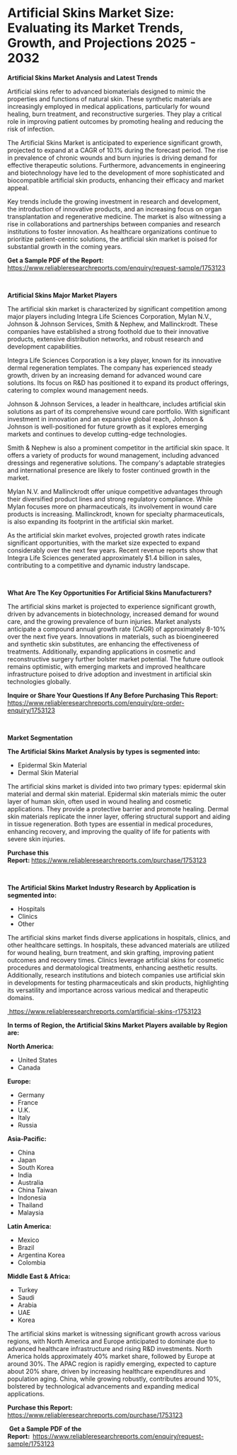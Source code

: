 <p><h1>Artificial Skins Market Size: Evaluating its Market Trends, Growth, and Projections 2025 - 2032</h1></p><p><strong>Artificial Skins Market Analysis and Latest Trends</strong></p>
<p><p>Artificial skins refer to advanced biomaterials designed to mimic the properties and functions of natural skin. These synthetic materials are increasingly employed in medical applications, particularly for wound healing, burn treatment, and reconstructive surgeries. They play a critical role in improving patient outcomes by promoting healing and reducing the risk of infection.</p><p>The Artificial Skins Market is anticipated to experience significant growth, projected to expand at a CAGR of 10.1% during the forecast period. The rise in prevalence of chronic wounds and burn injuries is driving demand for effective therapeutic solutions. Furthermore, advancements in engineering and biotechnology have led to the development of more sophisticated and biocompatible artificial skin products, enhancing their efficacy and market appeal.</p><p>Key trends include the growing investment in research and development, the introduction of innovative products, and an increasing focus on organ transplantation and regenerative medicine. The market is also witnessing a rise in collaborations and partnerships between companies and research institutions to foster innovation. As healthcare organizations continue to prioritize patient-centric solutions, the artificial skin market is poised for substantial growth in the coming years.</p></p>
<p><strong>Get a Sample PDF of the Report:&nbsp;</strong> <a href="https://www.reliableresearchreports.com/enquiry/request-sample/1753123?utm_campaign=3074&utm_medium=2&utm_source=Github&utm_content=ia&utm_term=13042025&utm_id=artificial-skins">https://www.reliableresearchreports.com/enquiry/request-sample/1753123</a></p>
<p>&nbsp;</p>
<p><strong>Artificial Skins Major Market Players</strong></p>
<p><p>The artificial skin market is characterized by significant competition among major players including Integra Life Sciences Corporation, Mylan N.V., Johnson & Johnson Services, Smith & Nephew, and Mallinckrodt. These companies have established a strong foothold due to their innovative products, extensive distribution networks, and robust research and development capabilities.</p><p>Integra Life Sciences Corporation is a key player, known for its innovative dermal regeneration templates. The company has experienced steady growth, driven by an increasing demand for advanced wound care solutions. Its focus on R&D has positioned it to expand its product offerings, catering to complex wound management needs.</p><p>Johnson & Johnson Services, a leader in healthcare, includes artificial skin solutions as part of its comprehensive wound care portfolio. With significant investment in innovation and an expansive global reach, Johnson & Johnson is well-positioned for future growth as it explores emerging markets and continues to develop cutting-edge technologies.</p><p>Smith & Nephew is also a prominent competitor in the artificial skin space. It offers a variety of products for wound management, including advanced dressings and regenerative solutions. The company's adaptable strategies and international presence are likely to foster continued growth in the market.</p><p>Mylan N.V. and Mallinckrodt offer unique competitive advantages through their diversified product lines and strong regulatory compliance. While Mylan focuses more on pharmaceuticals, its involvement in wound care products is increasing. Mallinckrodt, known for specialty pharmaceuticals, is also expanding its footprint in the artificial skin market.</p><p>As the artificial skin market evolves, projected growth rates indicate significant opportunities, with the market size expected to expand considerably over the next few years. Recent revenue reports show that Integra Life Sciences generated approximately $1.4 billion in sales, contributing to a competitive and dynamic industry landscape.</p></p>
<p>&nbsp;</p>
<p><strong>What Are The Key Opportunities For Artificial Skins Manufacturers?</strong></p>
<p><p>The artificial skins market is projected to experience significant growth, driven by advancements in biotechnology, increased demand for wound care, and the growing prevalence of burn injuries. Market analysts anticipate a compound annual growth rate (CAGR) of approximately 8-10% over the next five years. Innovations in materials, such as bioengineered and synthetic skin substitutes, are enhancing the effectiveness of treatments. Additionally, expanding applications in cosmetic and reconstructive surgery further bolster market potential. The future outlook remains optimistic, with emerging markets and improved healthcare infrastructure poised to drive adoption and investment in artificial skin technologies globally.</p></p>
<p><strong>Inquire or Share Your Questions If Any Before Purchasing This Report:</strong> <a href="https://www.reliableresearchreports.com/enquiry/pre-order-enquiry/1753123?utm_campaign=3074&utm_medium=2&utm_source=Github&utm_content=ia&utm_term=13042025&utm_id=artificial-skins">https://www.reliableresearchreports.com/enquiry/pre-order-enquiry/1753123</a></p>
<p>&nbsp;</p>
<p><strong>Market Segmentation</strong></p>
<p><strong>The Artificial Skins Market Analysis by types is segmented into:</strong></p>
<p><ul><li>Epidermal Skin Material</li><li>Dermal Skin Material</li></ul></p>
<p><p>The artificial skins market is divided into two primary types: epidermal skin material and dermal skin material. Epidermal skin materials mimic the outer layer of human skin, often used in wound healing and cosmetic applications. They provide a protective barrier and promote healing. Dermal skin materials replicate the inner layer, offering structural support and aiding in tissue regeneration. Both types are essential in medical procedures, enhancing recovery, and improving the quality of life for patients with severe skin injuries.</p></p>
<p><strong>Purchase this Report:&nbsp;</strong><a href="https://www.reliableresearchreports.com/purchase/1753123?utm_campaign=3074&utm_medium=2&utm_source=Github&utm_content=ia&utm_term=13042025&utm_id=artificial-skins">https://www.reliableresearchreports.com/purchase/1753123</a></p>
<p>&nbsp;</p>
<p><strong>The Artificial Skins Market Industry Research by Application is segmented into:</strong></p>
<p><ul><li>Hospitals</li><li>Clinics</li><li>Other</li></ul></p>
<p><p>The artificial skins market finds diverse applications in hospitals, clinics, and other healthcare settings. In hospitals, these advanced materials are utilized for wound healing, burn treatment, and skin grafting, improving patient outcomes and recovery times. Clinics leverage artificial skins for cosmetic procedures and dermatological treatments, enhancing aesthetic results. Additionally, research institutions and biotech companies use artificial skin in developments for testing pharmaceuticals and skin products, highlighting its versatility and importance across various medical and therapeutic domains.</p></p>
<p><a href="https://www.reliableresearchreports.com/artificial-skins-r1753123?utm_campaign=3074&utm_medium=2&utm_source=Github&utm_content=ia&utm_term=13042025&utm_id=artificial-skins">&nbsp;https://www.reliableresearchreports.com/artificial-skins-r1753123</a></p>
<p><strong>In terms of Region, the Artificial Skins Market Players available by Region are:</strong></p>
<p>
    <p> <strong> North America: </strong>
        <ul>
            <li>United States</li>
            <li>Canada</li>
        </ul>
        </p> 
    <p> <strong> Europe: </strong>
        <ul>
            <li>Germany</li>
            <li>France</li>
            <li>U.K.</li>
            <li>Italy</li>
            <li>Russia</li>
        </ul>
        </p> 
    <p> <strong> Asia-Pacific: </strong>
        <ul>
            <li>China</li>
            <li>Japan</li>
            <li>South Korea</li>
            <li>India</li>
            <li>Australia</li>
            <li>China Taiwan</li>
            <li>Indonesia</li>
            <li>Thailand</li>
            <li>Malaysia</li>
        </ul>
        </p> 
    <p> <strong> Latin America: </strong>
        <ul>
            <li>Mexico</li>
            <li>Brazil</li>
            <li>Argentina Korea</li>
            <li>Colombia</li>
        </ul>
        </p> 
    <p> <strong> Middle East & Africa: </strong>
        <ul>
            <li>Turkey</li>
            <li>Saudi</li>
            <li>Arabia</li>
            <li>UAE</li>
            <li>Korea</li>
        </ul>
    </p>
    </p>
<p><p>The artificial skins market is witnessing significant growth across various regions, with North America and Europe anticipated to dominate due to advanced healthcare infrastructure and rising R&D investments. North America holds approximately 40% market share, followed by Europe at around 30%. The APAC region is rapidly emerging, expected to capture about 20% share, driven by increasing healthcare expenditures and population aging. China, while growing robustly, contributes around 10%, bolstered by technological advancements and expanding medical applications.</p></p>
<p><strong>Purchase this Report: </strong><a href="https://www.reliableresearchreports.com/purchase/1753123?utm_campaign=3074&utm_medium=2&utm_source=Github&utm_content=ia&utm_term=13042025&utm_id=artificial-skins">https://www.reliableresearchreports.com/purchase/1753123</a></p>
<p>&nbsp;<strong>Get a Sample PDF of the Report:&nbsp;&nbsp;</strong><a href="https://www.reliableresearchreports.com/enquiry/request-sample/1753123?utm_campaign=3074&utm_medium=2&utm_source=Github&utm_content=ia&utm_term=13042025&utm_id=artificial-skins">https://www.reliableresearchreports.com/enquiry/request-sample/1753123</a></p>
<p><strong></strong></p>
<p><p></p><p></p><p></p></p>